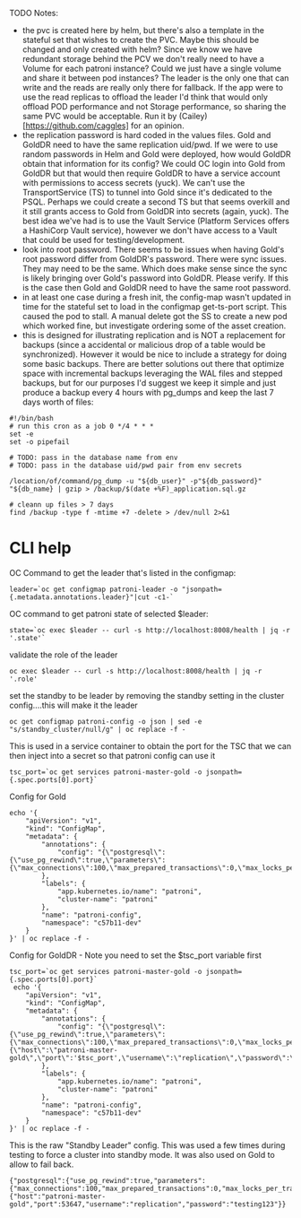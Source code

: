 TODO Notes:
- the pvc is created here by helm, but there's also a template in the stateful set that wishes to create the PVC. Maybe this should be changed and only created with helm? Since we know we have redundant storage behind the PCV we don't really need to have a Volume for each patroni instance? Could we just have a single volume and share it between pod instances? The leader is the only one that can write and the reads are really only there for fallback. If the app were to use the read replicas to offload the leader I'd think that would only offload POD performance and not Storage performance, so sharing the same PVC would be acceptable. Run it by (Cailey)[https://github.com/caggles] for an opinion.
- the replication password is hard coded in the values files. Gold and GoldDR need to have the same replication uid/pwd. If we were to use random passwords in Helm and Gold were deployed, how would GoldDR obtain that information for its config? We could OC login into Gold from GoldDR but that would then require GoldDR to have a service account with permissions to access secrets (yuck). We can't use the TransportService (TS) to tunnel into Gold since it's dedicated to the PSQL. Perhaps we could create a second TS but that seems overkill and it still grants access to Gold from GoldDR into secrets (again, yuck). The best idea we've had is to use the Vault Service (Platform Services offers a HashiCorp Vault service), however we don't have access to a Vault that could be used for testing/development.
- look into root password. There seems to be issues when having Gold's root password differ from GoldDR's password. There were sync issues. They may need to be the same. Which does make sense since the sync is likely bringing over Gold's password into GoldDR. Please verify. If this is the case then Gold and GoldDR need to have the same root password.
- in at least one case during a fresh init, the config-map wasn't updated in time for the stateful set to load in the configmap get-ts-port script. This caused the pod to stall. A manual delete got the SS to create a new pod which worked fine, but investigate ordering some of the asset creation.
- this is designed for illustrating replication and is NOT a replacement for backups (since a accidental or malicious drop of a table would be synchronized). However it would be nice to include a strategy for doing some basic backups. There are better solutions out there that optimize space with incremental backups leveraging the WAL files and stepped backups, but for our purposes I'd suggest we keep it simple and just produce a backup every 4 hours with pg_dumps and keep the last 7 days worth of files:
```
#!/bin/bash
# run this cron as a job 0 */4 * * *
set -e
set -o pipefail

# TODO: pass in the database name from env
# TODO: pass in the database uid/pwd pair from env secrets

/location/of/command/pg_dump -u "${db_user}" -p"${db_password}" "${db_name} | gzip > /backup/$(date +%F)_application.sql.gz

# cleann up files > 7 days
find /backup -type f -mtime +7 -delete > /dev/null 2>&1

```


# CLI help
OC Command to get the leader that's listed in the configmap:
```
leader=`oc get configmap patroni-leader -o "jsonpath={.metadata.annotations.leader}"|cut -c1-`
```
OC command to get patroni state of selected $leader:
```
state=`oc exec $leader -- curl -s http://localhost:8008/health | jq -r '.state'`
```

validate the role of the leader
```
oc exec $leader -- curl -s http://localhost:8008/health | jq -r '.role'
```

set the standby to be leader by removing the standby setting in the cluster config....this will make it the leader
```
oc get configmap patroni-config -o json | sed -e "s/standby_cluster/null/g" | oc replace -f -
```

This is used in a service container to obtain the port for the TSC that we can then inject into a secret so that patroni config can use it
```
tsc_port=`oc get services patroni-master-gold -o jsonpath={.spec.ports[0].port}`
```

Config for Gold
```
echo '{
    "apiVersion": "v1",
    "kind": "ConfigMap",
    "metadata": {
        "annotations": {
            "config": "{\"postgresql\":{\"use_pg_rewind\":true,\"parameters\":{\"max_connections\":100,\"max_prepared_transactions\":0,\"max_locks_per_transaction\":64}}}"
        },
        "labels": {
            "app.kubernetes.io/name": "patroni",
            "cluster-name": "patroni"
        },
        "name": "patroni-config",
        "namespace": "c57b11-dev"
    }
}' | oc replace -f -
```

Config for GoldDR - Note you need to set the $tsc_port variable first
```
tsc_port=`oc get services patroni-master-gold -o jsonpath={.spec.ports[0].port}`
 echo '{
    "apiVersion": "v1",
    "kind": "ConfigMap",
    "metadata": {
        "annotations": {
            "config": "{\"postgresql\":{\"use_pg_rewind\":true,\"parameters\":{\"max_connections\":100,\"max_prepared_transactions\":0,\"max_locks_per_transaction\":64}},\"standby_cluster\":{\"host\":\"patroni-master-gold\",\"port\":'$tsc_port',\"username\":\"replication\",\"password\":\"testing123\"}}"
        },
        "labels": {
            "app.kubernetes.io/name": "patroni",
            "cluster-name": "patroni"
        },
        "name": "patroni-config",
        "namespace": "c57b11-dev"
    }
}' | oc replace -f -
```

This is the raw "Standby Leader" config. This was used a few times during testing to force a cluster into standby mode. It was also used on Gold to allow to fail back.
```
{"postgresql":{"use_pg_rewind":true,"parameters":{"max_connections":100,"max_prepared_transactions":0,"max_locks_per_transaction":64}},"standby_cluster":{"host":"patroni-master-gold","port":53647,"username":"replication","password":"testing123"}}
```

